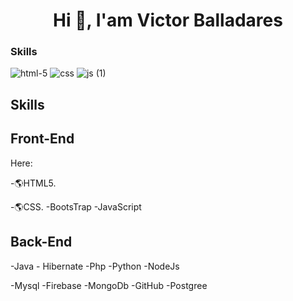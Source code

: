<h1 align="center"> Hi 👋, I'am Victor Balladares </h1>

<h3 align="center> Full Stack Web Developer💻</h3>












#### Skills

![html-5](https://user-images.githubusercontent.com/98767362/169284756-a8071cdb-735e-4549-a5f0-2d5eafa95eca.png)
![css](https://user-images.githubusercontent.com/98767362/169284833-e943afb6-14ca-4e89-8d5b-5c2ff5b5e13e.png)
![js (1)](https://user-images.githubusercontent.com/98767362/169284937-712e1b80-3a7b-46f1-bbca-ce91b584cce8.png)


## Skills
## Front-End
Here:

-🌎HTML5.

-🌎CSS.
-BootsTrap
-JavaScript

## Back-End
-Java - Hibernate
-Php
-Python
-NodeJs

-Mysql
-Firebase
-MongoDb
-GitHub
-Postgree
